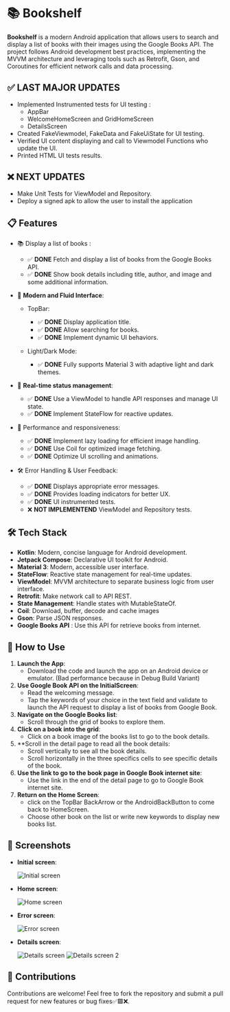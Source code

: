 # 📚 **Bookshelf**
**Bookshelf** is a modern Android application that allows users to search and display a list of books with their images using the Google Books API. The project follows Android development best practices, implementing the MVVM architecture and leveraging tools such as Retrofit, Gson, and Coroutines for efficient network calls and data processing.

## ✅ **LAST MAJOR UPDATES**
   - Implemented Instrumented tests for UI testing :
      - AppBar
      - WelcomeHomeScreen and GridHomeScreen
      - DetailsScreen 
   - Created FakeViewmodel, FakeData and FakeUiState for UI testing.
   - Verified UI content displaying and call to Viewmodel Functions who update the UI. 
   - Printed HTML UI tests results.


## ❌ **NEXT UPDATES**
   - Make Unit Tests for ViewModel and Repository.
   - Deploy a signed apk to allow the user to install the application

## 📋 **Features**
   - 📚 Display a list of books :

      - ✅ **DONE** Fetch and display a list of books from the Google Books API.
      - ✅ **DONE** Show book details including title, author, and image and some additional information.

   - 🎨 **Modern and Fluid Interface**:

      - TopBar:
         - ✅ **DONE** Display application title.
         - ✅ **DONE** Allow searching for books.
         - ✅ **DONE** Implement dynamic UI behaviors.

      - Light/Dark Mode:
         - ✅ **DONE** Fully supports Material 3 with adaptive light and dark themes.

   - 🔄 **Real-time status management**:

      - ✅ **DONE** Use a ViewModel to handle API responses and manage UI state.
      - ✅ **DONE** Implement StateFlow for reactive updates.

   - 🚀 Performance and responsiveness:
   
      - ✅ **DONE** Implement lazy loading for efficient image handling.
      - ✅ **DONE** Use Coil for optimized image fetching.
      - ✅ **DONE** Optimize UI scrolling and animations.
      
   - 🛠 Error Handling & User Feedback:

      - ✅ **DONE** Displays appropriate error messages.
      - ✅ **DONE** Provides loading indicators for better UX.
      - ✅ **DONE** UI instrumented tests.
      - ❌ **NOT IMPLEMENTEND** ViewModel and Repository tests.

## 🛠️ **Tech Stack**
   - **Kotlin**: Modern, concise language for Android development.
   - **Jetpack Compose**: Declarative UI toolkit for Android.
   - **Material 3**: Modern, accessible user interface.
   - **StateFlow**: Reactive state management for real-time updates.
   - **ViewModel**: MVVM architecture to separate business logic from user interface.
   - **Retrofit**: Make network call to API REST.
   - **State Management**: Handle states with MutableStateOf.
   - **Coil**: Download, buffer, decode and cache images
   - **Gson**: Parse JSON responses.
   - **Google Books API** : Use this API for retrieve books from internet.
   
## 🚀 **How to Use**
1. **Launch the App**:
   - Download the code and launch the app on an Android device or emulator. (Bad performance because in Debug Build Variant)
2. **Use Google Book API on the InitialScreen**:
   - Read the welcoming message.
   - Tap the keywords of your choice in the text field and validate to launch the API request to display a list of books from Google Book.
3. **Navigate on the Google Books list**:
   - Scroll through the grid of books to explore them.
4. **Click on a book into the grid**:
   - Click on a book image of the books list to go to the book details.
5. **Scroll in the detail page to read all the book details:
   - Scroll vertically to see all the book details.
   - Scroll horizontally in the three specifics cells to see specific details of the book.
6. **Use the link to go to the book page in Google Book internet site**:
   - Use the link in the end of the detail page to go to Google Book internet site.
7. **Return on the Home Screen**:
   - click on the TopBar BackArrow or the AndroidBackButton to come back to HomeScreen.
   - Choose other book on the list or write new keywords to display new books list.

## 📸 **Screenshots**

- **Initial screen**:

   ![Initial screen](screenshots/initial_screen.png)
   
- **Home screen**:

   ![Home screen](screenshots/home_screen.png)

- **Error screen**:

   ![Error screen](screenshots/error_screen.png)

- **Details screen**:

   ![Details screen](screenshots/details_screen.png)
   ![Details screen 2](screenshots/details_screen_2.png)


## 🤝 **Contributions**
Contributions are welcome! Feel free to fork the repository and submit a pull request for new features or bug fixes✅🟩❌.
